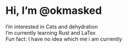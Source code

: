 # Hi, I’m @okmasked
 I’m interested in Cats and dehydration\
 I’m currently learning Rust and LaTex\
 Fun fact: I have no idea which me i am currently

<!---
okmasked/okmasked is a ✨ special ✨ repository because its `README.md` (this file) appears on your GitHub profile.
You can click the Preview link to take a look at your changes.
--->
